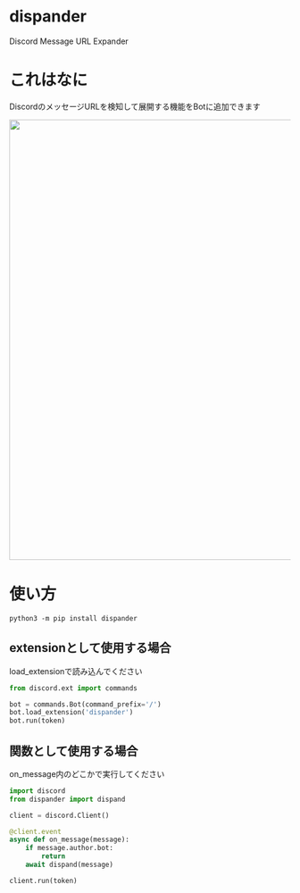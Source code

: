 # dispander
Discord Message URL Expander

# これはなに

DiscordのメッセージURLを検知して展開する機能をBotに追加できます

<img width="789" src="https://user-images.githubusercontent.com/11159059/70523586-bc7b8280-1b86-11ea-87f3-aa3dade6ba51.png">

# 使い方

`python3 -m pip install dispander`

## extensionとして使用する場合

load_extensionで読み込んでください

```python
from discord.ext import commands

bot = commands.Bot(command_prefix='/')
bot.load_extension('dispander')
bot.run(token)
```

## 関数として使用する場合

on_message内のどこかで実行してください

```python
import discord
from dispander import dispand

client = discord.Client()

@client.event
async def on_message(message):
    if message.author.bot:
        return
    await dispand(message)

client.run(token)
```
